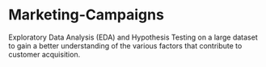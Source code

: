 # Marketing-Campaigns
Exploratory Data Analysis (EDA) and Hypothesis Testing on a large dataset to gain a better understanding of the various factors that contribute to customer acquisition.
